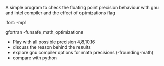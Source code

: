 A simple program to check the floating point precision behaviour with gnu and intel compiler 
and the effect of optmizations flag 

ifort:
   -mp1

gfortran
   -funsafe_math_optimizations

- Play with all possible precision 4,8,10,16
- discuss the reason behind the results
- explore gnu compiler options for math precisions (-frounding-math)
- compare with python 
